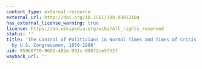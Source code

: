 ```yaml
---
content_type: external-resource
external_url: http://doi.org/10.1561/100.00012104
has_external_license_warning: true
license: https://en.wikipedia.org/wiki/All_rights_reserved
status: ''
title: 'The Control of Politicians in Normal Times and Times of Crisis: Wealth Accumulation
  by U.S. Congressmen, 1850-1880'
uid: 05960770-9601-482e-901c-08672ce5f32f
wayback_url: ''
---
```

